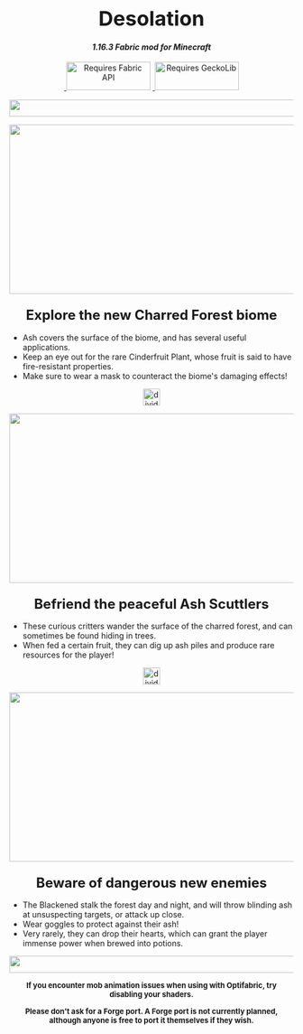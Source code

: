 <h1 style="text-align: center;"><span style="font-size: 36px;"><strong>Desolation</strong></span></h2>
<h4 style="text-align: center;"><em>1.16.3 Fabric mod for Minecraft</em></h4>
<p style="text-align: center;"><a href="https://www.curseforge.com/minecraft/mc-mods/fabric-api">&nbsp;<img title="Requires Fabric API" src="https://i.imgur.com/Ol1Tcf8.png" width="149" height="50" /></a> <a href="https://www.curseforge.com/minecraft/mc-mods/geckolib-fabric">&nbsp;<img title="Requires GeckoLib" src="https://i.imgur.com/uJRh2EV.png" width="149" height="50" /></a></p>
<p style="text-align: center;"><img src="https://i.imgur.com/ihiJYm2.png" alt="divider" width="1200" height="30" /></p>
<p style="text-align: center;"><img src="https://i.imgur.com/dhZnRLV.png" alt="Splash image 1" width="1200" height="300" /></p>
<h3 style="text-align: center;"><span style="font-size: 24px;"><strong>Explore the new Charred Forest biome</strong></span></h3>
<ul>
<li>Ash covers the surface of the biome, and has several useful applications.</li>
<li>Keep an eye out for the rare Cinderfruit Plant, whose fruit is said to have fire-resistant properties.</li>
<li>Make sure to wear a mask to counteract the biome's damaging effects!</li>
</ul>
<p style="text-align: center;"><img src="https://i.imgur.com/ihiJYm2.png" alt="divider" width=width="1200" height="30" /></p>
<p style="text-align: center;"><img src="https://i.imgur.com/Jp5MiEU.png" alt="Splash image 2" width="1200" height="300" /></p>
<h3 style="text-align: center;"><span style="font-size: 24px;"><strong>Befriend the peaceful Ash Scuttlers</strong></span></h3>
<ul>
<li>These curious critters wander the surface of the charred forest, and can sometimes be found hiding in trees.</li>
<li>When fed a certain fruit, they can dig up ash piles and produce rare resources for the player!</li>
</ul>
<p style="text-align: center;"><img src="https://i.imgur.com/ihiJYm2.png" alt="divider" width=width="1200" height="30" /></p>
<p style="text-align: center;"><img src="https://i.imgur.com/xkfmqTz.png" alt="Splash image 3" width="1200" height="300" /></p>
<h3 style="text-align: center;"><span style="font-size: 24px;"><strong>Beware of dangerous new enemies</strong></span></h3>
<ul>
<li>The Blackened stalk the forest day and night, and will throw blinding ash at unsuspecting targets, or attack up close.</li>
<li>Wear goggles to protect against their ash!</li>
<li>Very rarely, they can drop their hearts, which can grant the player immense power when brewed into potions.</li>
</ul>
<p style="text-align: center;"><img src="https://i.imgur.com/ihiJYm2.png" alt="divider" width="1200" height="30" /></p>
<p style="text-align: center;"><span style="font-size: 13px;"><strong>If you encounter mob animation issues when using with Optifabric, try disabling your shaders.</strong></span></p>
<p style="text-align: center;"><span style="font-size: 13px;"><strong>Please don't ask for a Forge port. A Forge port is not currently planned, although anyone is free to port it themselves if they wish.</strong></span></p>
